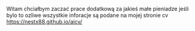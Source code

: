 Witam chciałbym zaczać prace dodatkową za jakieś małe pieniadze jeśli bylo to ozliwe wszystkie inforacje są podane na mojej stronie cv https://nestx88.github.io/aicv/
